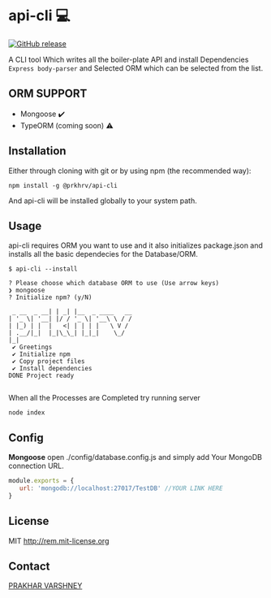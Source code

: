 # api-cli :computer:

[![GitHub release](https://img.shields.io/github/release/prkhrv/api-cli.svg)](https://GitHub.com/prkhrv/api-cli/releases/)

A CLI tool Which writes all the boiler-plate API and install Dependencies ```Express body-parser```  and Selected ORM which can be selected from the list.

## ORM SUPPORT

- Mongoose :heavy_check_mark:
- TypeORM (coming soon) :warning:

## Installation
Either through cloning with git or by using npm (the recommended way):
```
npm install -g @prkhrv/api-cli

```
And api-cli will be installed globally to your system path.

## Usage
 api-cli requires ORM you want to use and it also initializes package.json and installs all the basic dependecies for the Database/ORM.
 
 ```
$ api-cli --install

? Please choose which database ORM to use (Use arrow keys)
❯ mongoose 
? Initialize npm? (y/N) 

  _ __  _ __| | _| |__  _ ____   __
 | '_ \| '__| |/ / '_ \| '__\ \ / /
 | |_) | |  |   <| | | | |   \ V / 
 | .__/|_|  |_|\_\_| |_|_|    \_/  
 |_|                               
  ✔ Greetings
  ✔ Initialize npm
  ✔ Copy project files
  ✔ Install dependencies
DONE Project ready


 ```
 
 When all the Processes are Completed try running server 
 ```
 node index
 ```
 ## Config
 
 **Mongoose**
 open ./config/database.config.js and simply add Your MongoDB connection URL.
 ```js
 module.exports = {
    url: 'mongodb://localhost:27017/TestDB' //YOUR LINK HERE
}

 
 ```
 
## License

MIT http://rem.mit-license.org

## Contact

[PRAKHAR VARSHNEY](https://github.com/prkhrv)
 

